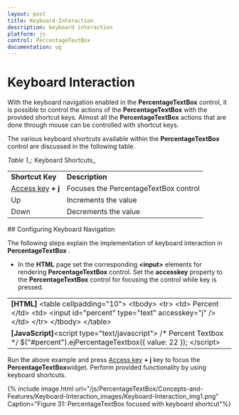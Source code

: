 ```yaml
---
layout: post
title: Keyboard-Interaction
description: keyboard interaction
platform: js
control: PercentageTextBox 
documentation: ug
---
```


# Keyboard Interaction

With the keyboard navigation enabled in the **PercentageTextBox** control, it is possible to control the actions of the **PercentageTextBox** with the provided shortcut keys. Almost all the **PercentageTextBox** actions that are done through mouse can be controlled with shortcut keys.

The various keyboard shortcuts available within the **PercentageTextBox** control are discussed in the following table. 

_Table_ _1__: Keyboard Shortcuts_

<table>
<tr>
<td>
<b>Shortcut Key</b></td><td>
<b>Description</b></td></tr>
<tr>
<td>
<a href=http://en.wikipedia.org/wiki/Access_key>Access key</a><b> + j</b></td><td>
Focuses the PercentageTextBox<b> </b>control</td></tr>
<tr>
<td>
Up</td><td>
Increments the value</td></tr>
<tr>
<td>
Down</td><td>
Decrements the value</td></tr>
</table>
## Configuring Keyboard Navigation

The following steps explain the implementation of keyboard interaction in **PercentageTextBox** .

* In the **HTML** page set the corresponding **&lt;input&gt;** elements for rendering **PercentageTextBox** control. Set the **accesskey** property to the **PercentageTextBox** control for focusing the control while key is pressed.



<table>
<tr>
<td>
<b>[HTML]</b>       &lt;table cellpadding="10"&gt;            &lt;tbody&gt;                &lt;tr&gt;                    &lt;td&gt;                        <label for="percent">Percent</label>                    &lt;/td&gt;                    &lt;td&gt;                        &lt;input id="percent" type="text" accesskey="j" /&gt;                    &lt;/td&gt;                &lt;/tr&gt;            &lt;/tbody&gt;        &lt;/table&gt;</td></tr>
<tr>
<td>
<b>[JavaScript]</b>&lt;script type="text/javascript"&gt;        /* Percent Textbox */        $("#percent").ejPercentageTextbox({            value: 22                    });    &lt;/script&gt;</td></tr>
</table>


Run the above example and press [Access key](http://en.wikipedia.org/wiki/Access_key) **+ j** key to focus the **PercentageTextB****ox******widget. Perform provided functionality by using keyboard shortcuts.



{% include image.html url="/js/PercentageTextBox/Concepts-and-Features/Keyboard-Interaction_images/Keyboard-Interaction_img1.png" Caption="Figure 31: PercentageTextBox focused with keyboard shortcut"%}





















